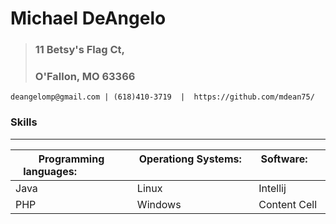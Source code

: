 # Michael DeAngelo
>### 11 Betsy's Flag Ct,
>### O'Fallon, MO  63366

    deangelomp@gmail.com | (618)410-3719  |  https://github.com/mdean75/ 

### Skills
***


 Programming languages: &nbsp; &nbsp; &nbsp; &nbsp; &nbsp; &nbsp; &nbsp; &nbsp; | Operationg Systems: &nbsp; &nbsp; &nbsp; &nbsp; &nbsp; &nbsp; &nbsp; &nbsp; &nbsp; &nbsp; &nbsp; &nbsp; &nbsp; &nbsp; | Software: &nbsp; &nbsp; &nbsp; &nbsp; &nbsp; &nbsp; 
 ------------- | ------------- | ------------- 
 Java  | Linux  | Intellij  
 PHP  | Windows  | Content Cell  